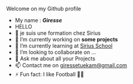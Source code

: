 Welcome on my Github profile
- My name : ***Giresse*** 
- HELLO
- 🔭 je suis une formation chez Sirius
- 🔭 I’m currently working on **some projects**
- 🌱 I’m currently learning at [Sirius School](https://github.com/sirius-school/)
- 👯 I’m looking to collaborate on ...
- 💬 Ask me about all your Projects
- 📫 Contact me on  giressetuekam@gmail.com
- ⚡ Fun fact: I like Football 🏃‍♂️ 